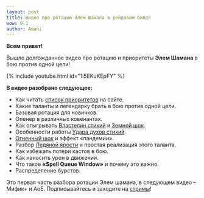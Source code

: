 ```yaml
---    
layout: post
title: Видео про ротацию Элем Шамана в рейдовом билде
wow: 9.1
author: Amani
---
```


**Всем привет!**

Вышло долгожданное видео про ротацию и приоритеты **Элем Шамана** в бою против одной цели!

<p></p>

{% include youtube.html id="1i5EKuKEpFY" %}

<p></p>

__В видео разобрано следующее:__
* Как читать [список приоритетов](https://stormkeeper.ru/ele/rotation.html) на сайте.
* Какие таланты и легендарку брать в бою против одной цели.
* Базовая ротация для новичков.
* Опенер в различных ковенантах.
* Как отыгрывать [Властелин стихий](https://ru.wowhead.com/spell=16166) и [Земной шок](https://ru.wowhead.com/spell=8042).
* Особенности работы [Удара духов стихий](https://ru.wowhead.com/spell=117014).
* [Огненный шок](https://ru.wowhead.com/spell=188389) и эффект «пандемии».
* Разбор [Ледяной ярости](https://ru.wowhead.com/spell=210714) и простая реализация этого таланта.
* Как избежать потери кастов в бою.
* Как наносить урон в движении.
* Что такое **«Spell Queue Window»** и почему это важно.
* Распределение бурстов.

Это первая часть разбора ротации Элем шамана, в следующем видео – Мифик+ и АоЕ. Подписывайтесь и заходите на [стримы](https://www.twitch.tv/amanizandalari)!

